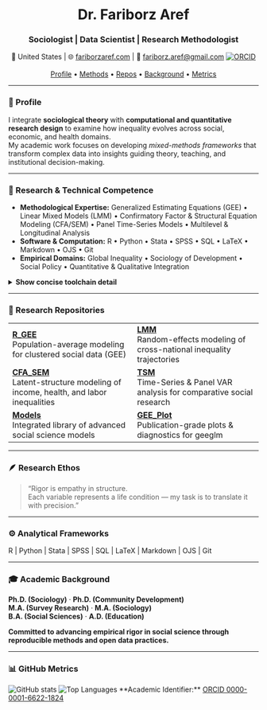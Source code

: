 <div align="center">

<h1>Dr. Fariborz Aref</h1>
<h3>Sociologist  |  Data Scientist  |  Research Methodologist</h3>
📍 United States  |  🌐 <a href="https://fariborzaref.com">fariborzaref.com</a>  |  📧 <a href="mailto:fariborz.aref@gmail.com">fariborz.aref@gmail.com</a>
<a href="https://orcid.org/0000-0001-6622-1824">
  <img alt="ORCID" src="https://img.shields.io/badge/ORCID-0000--0001--6622--1824-4caf50?logo=orcid&logoColor=white&labelColor=2e7d32&style=flat-square">
</a>
<br/><br/>
<!-- Section quick-links (desktop & mobile friendly) -->
<a href="#-profile">Profile</a> • 
<a href="#-research--technical-competence">Methods</a> • 
<a href="#-research-repositories">Repos</a> • 
<a href="#-academic-background">Background</a> • 
<a href="#-github-metrics">Metrics</a>

</div>

---

### 🧭 Profile  
I integrate **sociological theory** with **computational and quantitative research design** to examine how inequality evolves across social, economic, and health domains.  
My academic work focuses on developing *mixed-methods frameworks* that transform complex data into insights guiding theory, teaching, and institutional decision-making.

---

### 🔬 Research & Technical Competence  
- **Methodological Expertise:** Generalized Estimating Equations (GEE) • Linear Mixed Models (LMM) • Confirmatory Factor & Structural Equation Modeling (CFA/SEM) • Panel Time-Series Models • Multilevel & Longitudinal Analysis  
- **Software & Computation:** R • Python • Stata • SPSS • SQL • LaTeX • Markdown • OJS • Git  
- **Empirical Domains:** Global Inequality • Sociology of Development • Social Policy • Quantitative & Qualitative Integration  

<details>
  <summary><b>Show concise toolchain detail</b></summary>

- **R stacks:** geepack • lme4/lmerTest • lavaan/semTools • panelvar • ggplot2  
- **Reproducibility:** project-oriented repos, README specs, session info, and saved artifacts  
</details>

---

### 🧩 Research Repositories  

<table>
  <tr>
    <td>
      <b><a href="https://github.com/fariborzaref/R_GEE">R_GEE</a></b><br/>
      Population-average modeling for clustered social data (GEE)
    </td>
    <td>
      <b><a href="https://github.com/fariborzaref/LMM">LMM</a></b><br/>
      Random-effects modeling of cross-national inequality trajectories
    </td>
  </tr>
  <tr>
    <td>
      <b><a href="https://github.com/fariborzaref/CFA_SEM">CFA_SEM</a></b><br/>
      Latent-structure modeling of income, health, and labor inequalities
    </td>
    <td>
      <b><a href="https://github.com/fariborzaref/TSM">TSM</a></b><br/>
      Time-Series & Panel VAR analysis for comparative social research
    </td>
  </tr>
  <tr>
    <td>
      <b><a href="https://github.com/fariborzaref/Models">Models</a></b><br/>
      Integrated library of advanced social science models
    </td>
    <td>
      <b><a href="https://github.com/fariborzaref/GEE_Plot">GEE_Plot</a></b><br/>
      Publication-grade plots & diagnostics for geeglm
    </td>
  </tr>
</table>

---

### 🪶 Research Ethos  
> “Rigor is empathy in structure.  
> Each variable represents a life condition — my task is to translate it with precision.”

---

### ⚙️ Analytical Frameworks  
R | Python | Stata | SPSS | SQL | LaTeX | Markdown | OJS | Git

---

### 🎓  Academic Background  
**Ph.D. (Sociology)** · **Ph.D. (Community Development)**  
**M.A. (Survey Research)** · **M.A. (Sociology)**  
**B.A. (Social Sciences)** · **A.D. (Education)**  

**Committed to advancing empirical rigor in social science through reproducible methods and open data practices.**

---
### 📊 GitHub Metrics  
<img alt="GitHub stats" src="https://github-readme-stats.vercel.app/api?username=fariborzaref&show_icons=true&theme=transparent&hide_border=true">
<img alt="Top Languages" src="https://github-readme-stats.vercel.app/api/top-langs/?username=fariborzaref&layout=compact&theme=transparent&hide_border=true&v=2">
**Academic Identifier:** <a href="https://orcid.org/0000-0001-6622-1824">ORCID 0000-0001-6622-1824</a>



